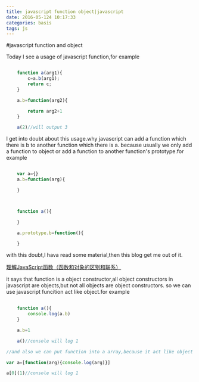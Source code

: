 ```yaml
---
title: javascript function object|javascript
date: 2016-05-124 10:17:33
categories: basis
tags: js
---
```



#javascript function and object


Today I see a usage of javascript function,for example

```javascript 

	function a(arg1){
		c=a.b(arg1);
		return c;
	}

	a.b=function(arg2){

		return arg2+1
	}

	a(2)//will output 3

```

I get into doubt about this usage.why javascript can add a function which there is b to another function which there is a.
	because usually we only add a function to object or add a function to another function's prototype.for example

```javascript

	var a={}
	a.b=function(arg){

	}



	function a(){

	}

	a.prototype.b=function(){

	}

```


with this doubt,I hava read some material,then this blog get me out of it.


[理解JavaScript函数（函数和对象的区别和联系）](http://www.cnblogs.com/jikey/archive/2010/04/28/1722971.html)


it says that function is a object constructor,all object constructors in javascript are objects,but not all objects are object constructors.
	so we can use javascript funcition act like object.for example

```javascript
	
	function a(){
		console.log(a.b)
	}

	a.b=1

	a()//console will log 1

//and also we can put function into a array,because it act like object

var a=[function(arg){console.log(arg)}]

a[0](1)//console will log 1



```